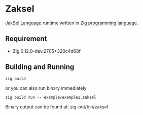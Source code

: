 # Zaksel
[JakSel Language](https://github.com/RioChndr/jaksel-language) runtime written in [Zig programming language](https://github.com/ziglang/zig).

## Requirement

 * Zig 0.12.0-dev.2705+320c4d68f

## Building and Running

```
zig build
```
or you can also run binary immediately
```
zig build run -- example/example1.zaksel
```

Binary output can be found at: zig-out/bin/zaksel
